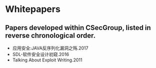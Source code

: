 # Whitepapers
Papers developed within CSecGroup, listed in reverse chronological order.
---

* 应用安全:JAVA反序列化漏洞之殇.2017
* SDL-软件安全设计初窥.2016
* Talking About Exploit Writing.2011

